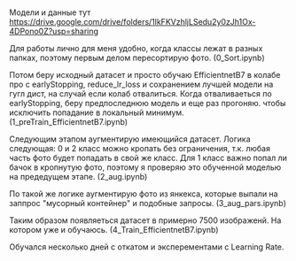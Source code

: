 # 
Модели и данные тут https://drive.google.com/drive/folders/1lkFKVzhljLSedu2y0zJh1Ox-4DPono0Z?usp=sharing

Для работы лично для меня удобно, когда классы лежат в разных папках, поэтому первым делом пересортирую фото. (0_Sort.ipynb)

Потом беру исходный датасет и просто обучаю EfficientnetB7 в колабе про с earlyStopping, reduce_lr_loss и сохранением лучшей модели на гугл дист, на случай если колаб отвалиться. Когда отваливаеться по earlyStopping, беру предпоследнюю модель и еще раз прогоняю. чтобы исключить попадание в локальный минимум.
(1_preTrain_EfficientnetB7.ipynb)

Следующим этапом аугментирую имеющийся датасет. Логика следующая: 0 и 2 класс можно кропать без ограничения, т.к. любая часть фото будет попадать в свой же класс. Для 1 класс важно попал ли бачок в кропнутую фото, поэтому я проверяю это обученной моделью на предедущем этапе. (2_aug.ipynb)

По такой же логике аугментирую фото из янкекса, которые выпали на заппрос "мусорный контейнер" и подобные запросы. (3_aug_pars.ipynb)

Таким образом появляеться датасет в примерно 7500 изображенй. 
На котором уже и обучаюсь. (4_Train_EfficientnetB7.ipynb)

Обучался несколько дней c откатом и эксперементами с Learning Rate. 
